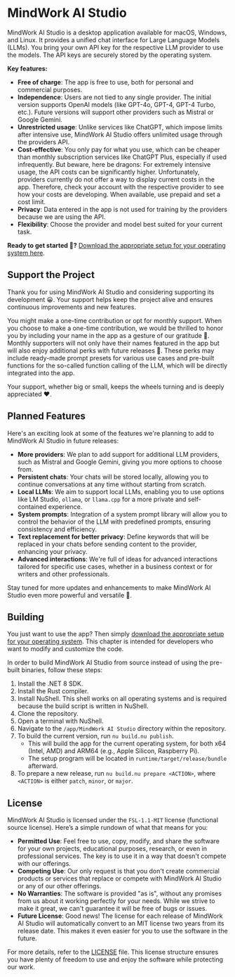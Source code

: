 # MindWork AI Studio
MindWork AI Studio is a desktop application available for macOS, Windows, and Linux. It provides a unified chat interface for Large Language Models (LLMs). You bring your own API key for the respective LLM provider to use the models. The API keys are securely stored by the operating system.

**Key features:**
- **Free of charge**: The app is free to use, both for personal and commercial purposes.
- **Independence**: Users are not tied to any single provider. The initial version supports OpenAI models (like GPT-4o, GPT-4, GPT-4 Turbo, etc.). Future versions will support other providers such as Mistral or Google Gemini.
- **Unrestricted usage**: Unlike services like ChatGPT, which impose limits after intensive use, MindWork AI Studio offers unlimited usage through the providers API.
- **Cost-effective**: You only pay for what you use, which can be cheaper than monthly subscription services like ChatGPT Plus, especially if used infrequently. But beware, here be dragons: For extremely intensive usage, the API costs can be significantly higher. Unfortunately, providers currently do not offer a way to display current costs in the app. Therefore, check your account with the respective provider to see how your costs are developing. When available, use prepaid and set a cost limit.
- **Privacy**: Data entered in the app is not used for training by the providers because we are using the API.
- **Flexibility**: Choose the provider and model best suited for your current task.

**Ready to get started 🤩?** [Download the appropriate setup for your operating system here](https://github.com/MindWorkAI/AI-Studio/releases/latest).

## Support the Project
Thank you for using MindWork AI Studio and considering supporting its development 😀. Your support helps keep the project alive and ensures continuous improvements and new features.

You might make a one-time contribution or opt for monthly support. When you choose to make a one-time contribution, we would be thrilled to honor you by including your name in the app as a gesture of our gratitude 🤝. Monthly supporters will not only have their names featured in the app but will also enjoy additional perks with future releases 🙏. These perks may include ready-made prompt presets for various use cases and pre-built functions for the so-called function calling of the LLM, which will be directly integrated into the app.

Your support, whether big or small, keeps the wheels turning and is deeply appreciated ❤️.

## Planned Features
Here's an exciting look at some of the features we're planning to add to MindWork AI Studio in future releases:
- **More providers**: We plan to add support for additional LLM providers, such as Mistral and Google Gemini, giving you more options to choose from.
- **Persistent chats**: Your chats will be stored locally, allowing you to continue conversations at any time without starting from scratch.
- **Local LLMs**: We aim to support local LLMs, enabling you to use options like LM Studio, `ollama`, or `llama.cpp` for a more private and self-contained experience.
- **System prompts**: Integration of a system prompt library will allow you to control the behavior of the LLM with predefined prompts, ensuring consistency and efficiency.
- **Text replacement for better privacy**: Define keywords that will be replaced in your chats before sending content to the provider, enhancing your privacy.
- **Advanced interactions**: We're full of ideas for advanced interactions tailored for specific use cases, whether in a business context or for writers and other professionals.

Stay tuned for more updates and enhancements to make MindWork AI Studio even more powerful and versatile 🤩.

## Building
You just want to use the app? Then simply [download the appropriate setup for your operating system](https://github.com/MindWorkAI/AI-Studio/releases/latest). This chapter is intended for developers who want to modify and customize the code.

In order to build MindWork AI Studio from source instead of using the pre-built binaries, follow these steps:
1. Install the .NET 8 SDK.
2. Install the Rust compiler.
3. Install NuShell. This shell works on all operating systems and is required because the build script is written in NuShell.
4. Clone the repository.
5. Open a terminal with NuShell.
6. Navigate to the `/app/MindWork AI Studio` directory within the repository.
7. To build the current version, run `nu build.nu publish`.
    - This will build the app for the current operating system, for both x64 (Intel, AMD) and ARM64 (e.g., Apple Silicon, Raspberry Pi).
    - The setup program will be located in `runtime/target/release/bundle` afterward.
8. To prepare a new release, run `nu build.nu prepare <ACTION>`, where `<ACTION>` is either `patch`, `minor`, or `major`.

## License
MindWork AI Studio is licensed under the `FSL-1.1-MIT` license (functional source license). Here’s a simple rundown of what that means for you:
- **Permitted Use**: Feel free to use, copy, modify, and share the software for your own projects, educational purposes, research, or even in professional services. The key is to use it in a way that doesn't compete with our offerings.
- **Competing Use**: Our only request is that you don't create commercial products or services that replace or compete with MindWork AI Studio or any of our other offerings.
- **No Warranties**: The software is provided "as is", without any promises from us about it working perfectly for your needs. While we strive to make it great, we can't guarantee it will be free of bugs or issues.
- **Future License**: Good news! The license for each release of MindWork AI Studio will automatically convert to an MIT license two years from its release date. This makes it even easier for you to use the software in the future.

For more details, refer to the [LICENSE](LICENSE) file. This license structure ensures you have plenty of freedom to use and enjoy the software while protecting our work.